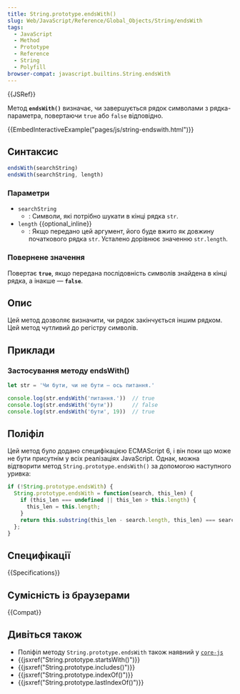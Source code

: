 ```yaml
---
title: String.prototype.endsWith()
slug: Web/JavaScript/Reference/Global_Objects/String/endsWith
tags:
  - JavaScript
  - Method
  - Prototype
  - Reference
  - String
  - Polyfill
browser-compat: javascript.builtins.String.endsWith
---
```

{{JSRef}}

Метод **`endsWith()`** визначає, чи завершується рядок символами з рядка-параметра, повертаючи `true` або `false` відповідно.

{{EmbedInteractiveExample("pages/js/string-endswith.html")}}

## Синтаксис

```js
endsWith(searchString)
endsWith(searchString, length)
```

### Параметри

- `searchString`
  - : Символи, які потрібно шукати в кінці рядка `str`.
- `length` {{optional_inline}}
  - : Якщо передано цей аргумент, його буде вжито як довжину початкового рядка `str`. Усталено дорівнює значенню `str.length`.

### Повернене значення

Повертає **`true`**, якщо передана послідовність символів знайдена в кінці рядка, а інакше — **`false`**.

## Опис

Цей метод дозволяє визначити, чи рядок закінчується іншим рядком. Цей метод чутливий до регістру символів.

## Приклади

### Застосування методу endsWith()

```js
let str = 'Чи бути, чи не бути — ось питання.'

console.log(str.endsWith('питання.'))  // true
console.log(str.endsWith('бути'))      // false
console.log(str.endsWith('бути', 19))  // true
```

## Поліфіл

Цей метод було додано специфікацією ECMAScript 6, і він поки що може не бути присутнім у всіх реалізаціях JavaScript. Однак, можна відтворити метод `String.prototype.endsWith()` за допомогою наступного уривка:

```js
if (!String.prototype.endsWith) {
  String.prototype.endsWith = function(search, this_len) {
    if (this_len === undefined || this_len > this.length) {
      this_len = this.length;
    }
    return this.substring(this_len - search.length, this_len) === search;
  };
}
```

## Специфікації

{{Specifications}}

## Сумісність із браузерами

{{Compat}}

## Дивіться також

- Поліфіл методу `String.prototype.endsWith` також наявний у [`core-js`](https://github.com/zloirock/core-js#ecmascript-string-and-regexp)
- {{jsxref("String.prototype.startsWith()")}}
- {{jsxref("String.prototype.includes()")}}
- {{jsxref("String.prototype.indexOf()")}}
- {{jsxref("String.prototype.lastIndexOf()")}}
